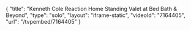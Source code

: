 {
    "title": "Kenneth Cole Reaction Home Standing Valet at Bed Bath & Beyond",
    "type": "solo",
    "layout": "iframe-static",
    "videoId": "7164405",
    "url": "\/tvpembed\/7164405"
}